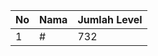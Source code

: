 | No | Nama            | Jumlah Level |
|----|-----------------|--------------|
| 1  | #    |    732        |
